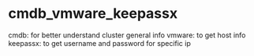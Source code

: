 # cmdb_vmware_keepassx

cmdb: for better understand cluster general info
vmware: to get host info
keepassx: to get username and password for specific ip
